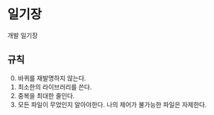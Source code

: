 # 일기장

개발 일기장

## 규칙

0. 바퀴를 재발명하지 않는다.
1. 최소한의 라이브러리를 쓴다.
2. 중복을 최대한 줄인다.
3. 모든 파일이 무었인지 알아야한다. 나의 제어가 불가능한 파일은 자제한다.
